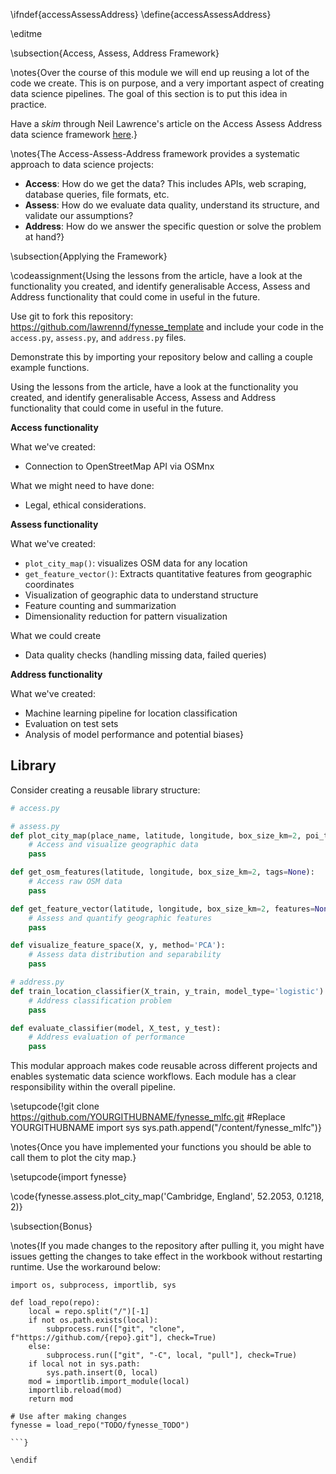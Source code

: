 \ifndef{accessAssessAddress}
\define{accessAssessAddress}

\editme

\subsection{Access, Assess, Address Framework}

\notes{Over the course of this module we will end up reusing a lot of the code we create. This is on purpose, and a very important aspect of creating data science pipelines. The goal of this section is to put this idea in practice.

Have a *skim* through Neil Lawrence's article on the Access Assess Address data science framework [here](https://inverseprobability.com/talks/notes/access-assess-address-a-pipeline-for-automated-data-science.html).}

\notes{The Access-Assess-Address framework provides a systematic approach to data science projects:

- **Access**: How do we get the data? This includes APIs, web scraping, database queries, file formats, etc.
- **Assess**: How do we evaluate data quality, understand its structure, and validate our assumptions?
- **Address**: How do we answer the specific question or solve the problem at hand?}

\subsection{Applying the Framework}

\codeassignment{Using the lessons from the article, have a look at the functionality you created, and identify generalisable Access, Assess and Address functionality that could come in useful in the future.

Use git to fork this repository: https://github.com/lawrennd/fynesse_template and include your code in the `access.py`, `assess.py`, and `address.py` files.

Demonstrate this by importing your repository below and calling a couple example functions.

Using the lessons from the article, have a look at the functionality you created, and identify generalisable Access, Assess and Address functionality that could come in useful in the future.

**Access functionality** 

What we've created:
- Connection to OpenStreetMap API via OSMnx

What we might need to have done:
- Legal, ethical considerations.

**Assess functionality** 

What we've created:
- `plot_city_map()`: visualizes OSM data for any location
- `get_feature_vector()`: Extracts quantitative features from geographic coordinates
- Visualization of geographic data to understand structure
- Feature counting and summarization
- Dimensionality reduction for pattern visualization

What we could create
- Data quality checks (handling missing data, failed queries)

**Address functionality** 

What we've created:
- Machine learning pipeline for location classification
- Evaluation on test sets
- Analysis of model performance and potential biases}

## Library

Consider creating a reusable library structure:

```python
# access.py

# assess.py  
def plot_city_map(place_name, latitude, longitude, box_size_km=2, poi_tags=None):
    # Access and visualize geographic data
    pass

def get_osm_features(latitude, longitude, box_size_km=2, tags=None):
    # Access raw OSM data
    pass

def get_feature_vector(latitude, longitude, box_size_km=2, features=None):
    # Assess and quantify geographic features
    pass

def visualize_feature_space(X, y, method='PCA'):
    # Assess data distribution and separability
    pass

# address.py
def train_location_classifier(X_train, y_train, model_type='logistic'):
    # Address classification problem
    pass

def evaluate_classifier(model, X_test, y_test):
    # Address evaluation of performance
    pass
```

This modular approach makes code reusable across different projects and enables systematic data science workflows. Each module has a clear responsibility within the overall pipeline.

\setupcode{!git clone https://github.com/YOURGITHUBNAME/fynesse_mlfc.git #Replace YOURGITHUBNAME
import sys
sys.path.append("/content/fynesse_mlfc")}

\notes{Once you have implemented your functions you should be able to call them to plot the city map.}

\setupcode{import fynesse}

\code{fynesse.assess.plot_city_map('Cambridge, England',  52.2053, 0.1218, 2)}


\subsection{Bonus}

\notes{If you made changes to the repository after pulling it, you might have issues getting the changes to take effect in the workbook without restarting runtime. Use the workaround below:

```
import os, subprocess, importlib, sys

def load_repo(repo):
    local = repo.split("/")[-1]
    if not os.path.exists(local):
        subprocess.run(["git", "clone", f"https://github.com/{repo}.git"], check=True)
    else:
        subprocess.run(["git", "-C", local, "pull"], check=True)
    if local not in sys.path:
        sys.path.insert(0, local)
    mod = importlib.import_module(local)
    importlib.reload(mod)
    return mod

# Use after making changes
fynesse = load_repo("TODO/fynesse_TODO")

```}

\endif
